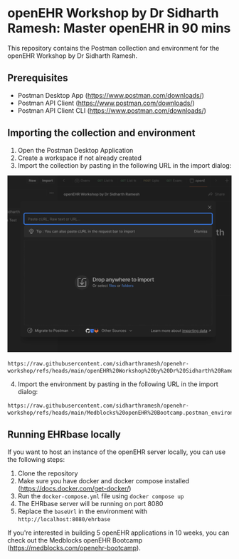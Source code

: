 # openEHR Workshop by Dr Sidharth Ramesh: Master openEHR in 90 mins

This repository contains the Postman collection and environment for the openEHR Workshop by Dr Sidharth Ramesh.

## Prerequisites

- Postman Desktop App (https://www.postman.com/downloads/)
- Postman API Client (https://www.postman.com/downloads/)
- Postman API Client CLI (https://www.postman.com/downloads/)

## Importing the collection and environment
1. Open the Postman Desktop Application
2. Create a workspace if not already created
3. Import the collection by pasting in the following URL in the import dialog:

![Import Collection](./images/import-collection.png)

```
https://raw.githubusercontent.com/sidharthramesh/openehr-workshop/refs/heads/main/openEHR%20Workshop%20by%20Dr%20Sidharth%20Ramesh.postman_collection.json
```
4. Import the environment by pasting in the following URL in the import dialog:
```
https://raw.githubusercontent.com/sidharthramesh/openehr-workshop/refs/heads/main/Medblocks%20openEHR%20Bootcamp.postman_environment.json
```

## Running EHRbase locally
If you want to host an instance of the openEHR server locally, you can use the following steps:

1. Clone the repository
2. Make sure you have docker and docker compose installed (https://docs.docker.com/get-docker/)
3. Run the `docker-compose.yml` file using `docker compose up`
4. The EHRbase server will be running on port 8080
5. Replace the `baseUrl` in the environment with `http://localhost:8080/ehrbase`

If you're interested in building 5 openEHR applications in 10 weeks, you can check out the Medblocks openEHR Bootcamp (https://medblocks.com/openehr-bootcamp).